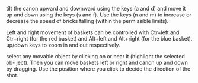 tilt the canon upward and downward using the keys (a and d) 
and move it up and down using the keys (s and f).
Use the keys (n and m) to increase or decrease the speed of bricks falling (within the
permissible limits).

Left and right movement of baskets can be controlled with Ctr+left and Ctr+right (for the red
basket) and Alt+left and Alt+right (for the blue basket).
up/down keys to zoom in and out respectively.

select any movable object by clicking on or near it (highlight the selected ob-
ject). Then you can move baskets left or right and canon
up and down by dragging. Use the position where you
click to decide the direction of the shot.
